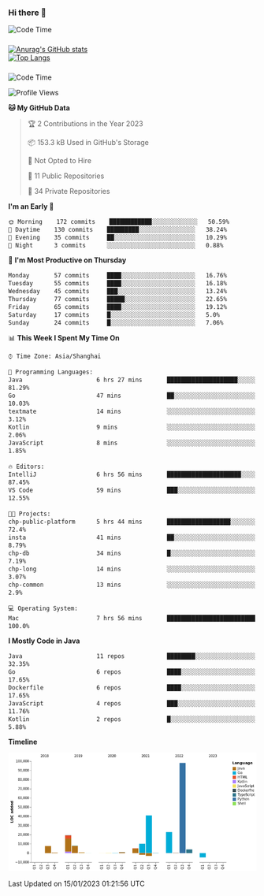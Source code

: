 ### Hi there 👋 

![Code Time](https://img.shields.io/endpoint?style=flat&url=https://codetime-api.datreks.com/badge/1061?logoColor=white%26project=%26recentMS=0%26showProject=false)

<!--
**Muyiafan/Muyiafan** is a ✨ _special_ ✨ repository because its `README.md` (this file) appears on your GitHub profile.

Here are some ideas to get you started:

- 🔭 I’m currently working on ...
- 🌱 I’m currently learning ...
- 👯 I’m looking to collaborate on ...
- 🤔 I’m looking for help with ...
- 💬 Ask me about ...
- 📫 How to reach me: ...
- 😄 Pronouns: ...
- ⚡ Fun fact: ...
-->

### 

[![Anurag's GitHub stats](https://github-readme-stats.vercel.app/api?username=Muyiafan)](https://github.com/anuraghazra/github-readme-stats)
<br>
[![Top Langs](https://github-readme-stats.vercel.app/api/top-langs/?username=Muyiafan)](https://github.com/anuraghazra/github-readme-stats)

### 

<!--START_SECTION:waka-->
![Code Time](http://img.shields.io/badge/Code%20Time-5%2C593%20hrs%2027%20mins-blue)

![Profile Views](http://img.shields.io/badge/Profile%20Views-0-blue)

**🐱 My GitHub Data** 

> 🏆 2 Contributions in the Year 2023
 > 
> 📦 153.3 kB Used in GitHub's Storage 
 > 
> 🚫 Not Opted to Hire
 > 
> 📜 11 Public Repositories 
 > 
> 🔑 34 Private Repositories  
 > 
**I'm an Early 🐤** 

```text
🌞 Morning    172 commits    ████████████░░░░░░░░░░░░░   50.59% 
🌆 Daytime    130 commits    █████████░░░░░░░░░░░░░░░░   38.24% 
🌃 Evening    35 commits     ██░░░░░░░░░░░░░░░░░░░░░░░   10.29% 
🌙 Night      3 commits      ░░░░░░░░░░░░░░░░░░░░░░░░░   0.88%

```
📅 **I'm Most Productive on Thursday** 

```text
Monday       57 commits     ████░░░░░░░░░░░░░░░░░░░░░   16.76% 
Tuesday      55 commits     ████░░░░░░░░░░░░░░░░░░░░░   16.18% 
Wednesday    45 commits     ███░░░░░░░░░░░░░░░░░░░░░░   13.24% 
Thursday     77 commits     █████░░░░░░░░░░░░░░░░░░░░   22.65% 
Friday       65 commits     ████░░░░░░░░░░░░░░░░░░░░░   19.12% 
Saturday     17 commits     █░░░░░░░░░░░░░░░░░░░░░░░░   5.0% 
Sunday       24 commits     █░░░░░░░░░░░░░░░░░░░░░░░░   7.06%

```


📊 **This Week I Spent My Time On** 

```text
⌚︎ Time Zone: Asia/Shanghai

💬 Programming Languages: 
Java                     6 hrs 27 mins       ████████████████████░░░░░   81.29% 
Go                       47 mins             ██░░░░░░░░░░░░░░░░░░░░░░░   10.03% 
textmate                 14 mins             ░░░░░░░░░░░░░░░░░░░░░░░░░   3.12% 
Kotlin                   9 mins              ░░░░░░░░░░░░░░░░░░░░░░░░░   2.06% 
JavaScript               8 mins              ░░░░░░░░░░░░░░░░░░░░░░░░░   1.85%

🔥 Editors: 
IntelliJ                 6 hrs 56 mins       █████████████████████░░░░   87.45% 
VS Code                  59 mins             ███░░░░░░░░░░░░░░░░░░░░░░   12.55%

🐱‍💻 Projects: 
chp-public-platform      5 hrs 44 mins       ██████████████████░░░░░░░   72.4% 
insta                    41 mins             ██░░░░░░░░░░░░░░░░░░░░░░░   8.79% 
chp-db                   34 mins             █░░░░░░░░░░░░░░░░░░░░░░░░   7.19% 
chp-long                 14 mins             ░░░░░░░░░░░░░░░░░░░░░░░░░   3.07% 
chp-common               13 mins             ░░░░░░░░░░░░░░░░░░░░░░░░░   2.9%

💻 Operating System: 
Mac                      7 hrs 56 mins       █████████████████████████   100.0%

```

**I Mostly Code in Java** 

```text
Java                     11 repos            ████████░░░░░░░░░░░░░░░░░   32.35% 
Go                       6 repos             ████░░░░░░░░░░░░░░░░░░░░░   17.65% 
Dockerfile               6 repos             ████░░░░░░░░░░░░░░░░░░░░░   17.65% 
JavaScript               4 repos             ███░░░░░░░░░░░░░░░░░░░░░░   11.76% 
Kotlin                   2 repos             █░░░░░░░░░░░░░░░░░░░░░░░░   5.88%

```


**Timeline**

![Chart not found](https://raw.githubusercontent.com/Muyiafan/Muyiafan/main/charts/bar_graph.png) 


 Last Updated on 15/01/2023 01:21:56 UTC
<!--END_SECTION:waka-->
